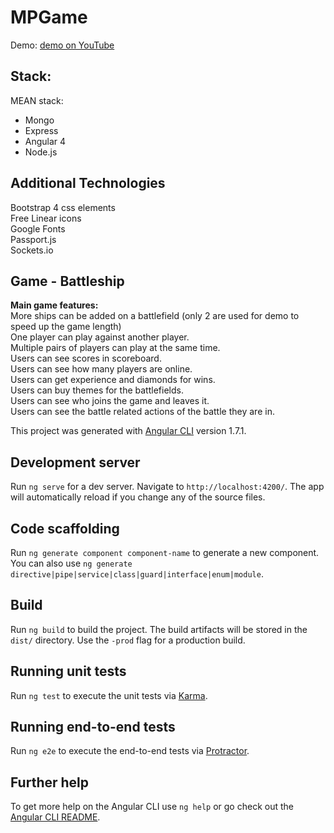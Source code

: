# MPGame
Demo:
<a href="https://youtu.be/Zpia3tEy3Sw">demo on YouTube</a>

## Stack:
MEAN stack:
<ul>
  <li>Mongo</li>
  <li>Express</li>
  <li>Angular 4</li>
  <li>Node.js</li>
</ul>

## Additional Technologies
Bootstrap 4 css elements<br>
Free Linear icons<br>
Google Fonts<br>
Passport.js<br>
Sockets.io

## Game - Battleship
<strong>Main game features:</strong><br>
More ships can be added on a battlefield (only 2 are used for demo to speed up the game length)<br>
One player can play against another player.<br>
Multiple pairs of players can play at the same time.<br>
Users can see scores in scoreboard.<br>
Users can see how many players are online.<br>
Users can get experience and diamonds for wins.<br>
Users can buy themes for the battlefields.<br>
Users can see who joins the game and leaves it.<br>
Users can see the battle related actions of the battle they are in.<br>

This project was generated with [Angular CLI](https://github.com/angular/angular-cli) version 1.7.1.

## Development server

Run `ng serve` for a dev server. Navigate to `http://localhost:4200/`. The app will automatically reload if you change any of the source files.

## Code scaffolding

Run `ng generate component component-name` to generate a new component. You can also use `ng generate directive|pipe|service|class|guard|interface|enum|module`.

## Build

Run `ng build` to build the project. The build artifacts will be stored in the `dist/` directory. Use the `-prod` flag for a production build.

## Running unit tests

Run `ng test` to execute the unit tests via [Karma](https://karma-runner.github.io).

## Running end-to-end tests

Run `ng e2e` to execute the end-to-end tests via [Protractor](http://www.protractortest.org/).

## Further help

To get more help on the Angular CLI use `ng help` or go check out the [Angular CLI README](https://github.com/angular/angular-cli/blob/master/README.md).
